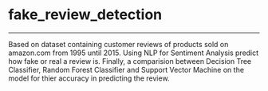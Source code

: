 # fake_review_detection
***
Based on dataset containing customer reviews of products sold on amazon.com from 1995 until 2015.
Using NLP for Sentiment Analysis predict how fake or real a review is.
Finally, a comparision between Decision Tree Classifier, Random Forest Classifier and Support Vector Machine on the model for thier accuracy in predicting the review.
